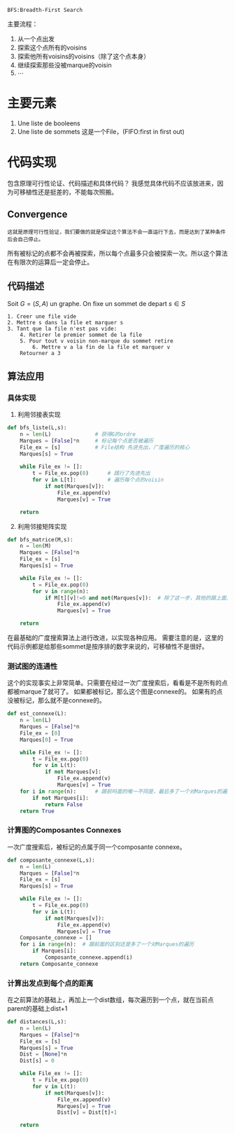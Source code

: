 	BFS:Breadth-First Search
主要流程：
1. 从一个点出发
2. 探索这个点所有的voisins
3. 探索他所有voisins的voisins（除了这个点本身）
4. 继续探索那些没被marque的voisin
5. $\cdots$

# 主要元素
1. Une liste de booleens
2. Une liste de sommets
	这是一个File，(FIFO:first in first out)

# 代码实现
包含原理可行性论证、代码描述和具体代码？
	我感觉具体代码不应该放进来，因为可移植性还是挺差的，不能每次照搬。
## Convergence
	这就是原理可行性验证，我们要做的就是保证这个算法不会一直运行下去，而是达到了某种条件后会自己停止。
所有被标记的点都不会再被探索，所以每个点最多只会被探索一次。所以这个算法在有限次的运算后一定会停止。

## 代码描述
Soit $G=(S,A)$ un graphe. On fixe un sommet de depart $s \in S$
```
1. Creer une file vide
2. Mettre s dans la file et marquer s
3. Tant que la file n'est pas vide:
	4. Retirer le premier sommet de la file
	5. Pour tout v voisin non-marque du sommet retire
		6. Mettre v a la fin de la file et marquer v
	Retourner a 3
```

## 算法应用
### 具体实现
1. 利用邻接表实现
```python
def bfs_liste(L,s):
	n = len(L)				# 获得G的ordre
	Marques = [False]*n 	# 标记每个点是否被遍历
	File_ex = [s]  			# File结构 先进先出，广度遍历的核心
	Marques[s] = True
	
	while File_ex != []:
		t = File_ex.pop(0)  	# 践行了先进先出
		for v in L[t]:			# 遍历每个点的voisin
			if not(Marques[v]):
				File_ex.append(v)
				Marques[v] = True

	return
```
2. 利用邻接矩阵实现
```python
def bfs_matrice(M,s):
	n = len(M)
	Marques = [False]*n
	File_ex = [s]
	Marques[s] = True

	while File_ex != []:
		t = File_ex.pop(0)
		for v in range(n):
			if M[t][v]!=0 and not(Marques[v]):  # 除了这一步，其他的跟上面几乎一模一样
				File_ex.append(v)
				Marques[v] = True

	return
```
在最基础的广度搜索算法上进行改进，以实现各种应用。
	需要注意的是，这里的代码示例都是给那些sommet是按序排的数字来说的，可移植性不是很好。
### 测试图的连通性
这个的实现事实上非常简单。只需要在经过一次广度搜索后，看看是不是所有的点都被marque了就可了。
如果都被标记，那么这个图是connexe的。
如果有的点没被标记，那么就不是connexe的。
```python
def est_connexe(L):
	n = len(L)
	Marques = [False]*n
	File_ex = [0]
	Marques[0] = True

	while File_ex != []:
		t = File_ex.pop(0)
		for v in L(t):
			if not Marques[v]:
				File_ex.append(v)
				Marques[v] = True
	for i in range(n):		# 跟前吗面的唯一不同是，最后多了一个对Marques的遍历
		if not Marques[i]:
			return False
	return True
```

### 计算图的Composantes Connexes
一次广度搜索后，被标记的点属于同一个composante connexe。
```python
def composante_connexe(L,s):
	n = len(L)
	Marques = [False]*n
	File_ex = [s]
	Marques[s] = True

	while File_ex != []:
		t = File_ex.pop(0)
		for v in L(t):
			if not(Marques[v]):
				File_ex.append(v)
				Marques[v] = True
	Composante_connexe = []
	for i in range(n):  # 跟前面的区别还是多了一个对Marques的遍历
		if Marques[i]:
			Composante_connexe.append(i)
	return Composante_connexe
```
### 计算出发点到每个点的距离
在之前算法的基础上，再加上一个dist数组，每次遍历到一个点，就在当前点parent的基础上dist+1
```python
def distances(L,s):
	n = len(L)
	Marques = [False]*n
	File_ex = [s]
	Marques[s] = True
	Dist = [None]*n
	Dist[s] = 0

	while File_ex != []:
		t = File_ex.pop(0)
		for v in L(t):
			if not(Marques[v]):
				File_ex.append(v)
				Marques[v] = True
				Dist[v] = Dist[t]+1

	return
```